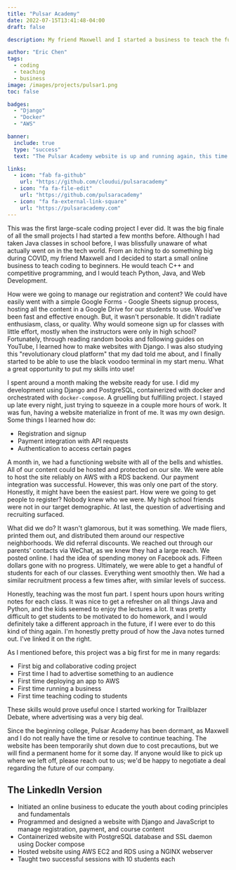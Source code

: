 ```yaml
---
title: "Pulsar Academy"
date: 2022-07-15T13:41:48-04:00
draft: false

description: My friend Maxwell and I started a business to teach the fundamentals of programming to beginners. We built an online platform using Django that served content to dozens of students. 

author: "Eric Chen"
tags:
  - coding
  - teaching
  - business
image: /images/projects/pulsar1.png
toc: false

badges: 
  - "Django"
  - "Docker"
  - "AWS"

banner:
  include: true
  type: "success"
  text: "The Pulsar Academy website is up and running again, this time hosted on GCP!" 

links:
  - icon: "fab fa-github"
    url: "https://github.com/cloudui/pulsaracademy"
  - icon: "fa fa-file-edit"
    url: "https://github.com/pulsaracademy"
  - icon: "fa fa-external-link-square"
    url: "https://pulsaracademy.com"
---
```



This was the first large-scale coding project I ever did. It was the big finale of all the small projects I had started a few months before. Although I had taken Java classes in school before, I was blissfully unaware of what actually went on in the tech world. From an itching to do something big during COVID, my friend Maxwell and I decided to start a small online business to teach coding to beginners. He would teach C++ and competitive programming, and I would teach Python, Java, and Web Development.

How were we going to manage our registration and content? We could have easily went with a simple Google Forms - Google Sheets signup process, hosting all the content in a Google Drive for our students to use. Would've been fast and effective enough. But, it wasn't personable. It didn't radiate enthusiasm, class, or quality. Why would someone sign up for classes with little effort, mostly when the instructors were only in high school? Fortunately, through reading random books and following guides on YouTube, I learned how to make websites with Django. I was also studying this "revolutionary cloud platform" that my dad told me about, and I finally started to be able to use the black voodoo terminal in my start menu. What a great opportunity to put my skills into use!

I spent around a month making the website ready for use. I did my development using Django and PostgreSQL, containerized with docker and orchestrated with `docker-compose`. A gruelling but fulfilling project. I stayed up late every night, just trying to squeeze in a couple more hours of work. It was fun, having a website materialize in front of me. It was my own design. Some things I learned how do: 

- Registration and signup
- Payment integration with API requests
- Authentication to access certain pages

A month in, we had a functioning website with all of the bells and whistles. All of our content could be hosted and protected on our site. We were able to host the site reliably on AWS with a RDS backend. Our payment integration was successful. However, this was only one part of the story. Honestly, it might have been the easiest part. How were we going to get people to register? Nobody knew who we were. My high school friends were not in our target demographic. At last, the question of advertising and recruiting surfaced. 

What did we do? It wasn't glamorous, but it was something. We made fliers, printed them out, and distributed them around our respective neighborhoods. We did referral discounts. We reached out through our parents' contacts via WeChat, as we knew they had a large reach. We posted online. I had the idea of spending money on Facebook ads. Fifteen dollars gone with no progress. Ultimately, we were able to get a handful of students for each of our classes. Everything went smoothly then. We had a similar recruitment process a few times after, with similar levels of success.

Honestly, teaching was the most fun part. I spent hours upon hours writing notes for each class. It was nice to get a refresher on all things Java and Python, and the kids seemed to enjoy the lectures a lot. It was pretty difficult to get students to be motivated to do homework, and I would definitely take a different approach in the future, if I were ever to do this kind of thing again. I'm honestly pretty proud of how the Java notes turned out. I've linked it on the right. 

As I mentioned before, this project was a big first for me in many regards:
- First big and collaborative coding project
- First time I had to advertise something to an audience
- First time deploying an app to AWS
- First time running a business
- First time teaching coding to students

These skills would prove useful once I started working for Trailblazer Debate, where advertising was a very big deal. 

Since the beginning college, Pulsar Academy has been dormant, as Maxwell and I do not really have the time or resolve to continue teaching. The website has been temporarily shut down due to cost precautions, but we will find a permanent home for it some day. If anyone would like to pick up where we left off, please reach out to us; we'd be happy to negotiate a deal regarding the future of our company.

## The LinkedIn Version

- Initiated an online business to educate the youth about coding principles and fundamentals
- Programmed and designed a website with Django and JavaScript to manage registration, payment, and course content
- Containerized website with PostgreSQL database and SSL daemon using Docker compose
- Hosted website using AWS EC2 and RDS using a NGINX webserver
- Taught two successful sessions with 10 students each



 